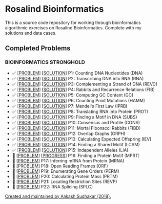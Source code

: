 # Rosalind Bioinformatics

<p>This is a source code repository for working through bioinformatics algorithmic exercises on <a src="http://rosalind.info/">Rosalind Bioinformatics</a>. Complete with my solutions and data cases.</p>

## Completed Problems
<strong><h3>BIOINFORMATICS STRONGHOLD</h3></strong>
- :white_check_mark: \[[PROBLEM](http://rosalind.info/problems/dna/)\] \[[SOLUTION](https://github.com/AakashSudhakar/Rosalind_Bioinformatics/blob/master/Bioinformatics_Stronghold/programs/P1_DNA.py)\] P1: Counting DNA Nucleotides (DNA)
- :white_check_mark: \[[PROBLEM](http://rosalind.info/problems/rna/)\] \[[SOLUTION](https://github.com/AakashSudhakar/Rosalind_Bioinformatics/blob/master/Bioinformatics_Stronghold/programs/P2_RNA.py)\] P2: Transcribing DNA into RNA (RNA)
- :white_check_mark: \[[PROBLEM](http://rosalind.info/problems/revc/)\] \[[SOLUTION](https://github.com/AakashSudhakar/Rosalind_Bioinformatics/blob/master/Bioinformatics_Stronghold/programs/P3_REVC.py)\] P3: Complementing a Strand of DNA (REVC)
- :white_check_mark: \[[PROBLEM](http://rosalind.info/problems/fib/)\] \[[SOLUTION](https://github.com/AakashSudhakar/Rosalind_Bioinformatics/blob/master/Bioinformatics_Stronghold/programs/P4_FIB.py)\] P4: Rabbits and Recurrence Relations (FIB)
- :white_check_mark: \[[PROBLEM](http://rosalind.info/problems/gc/)\] \[[SOLUTION](https://github.com/AakashSudhakar/Rosalind_Bioinformatics/blob/master/Bioinformatics_Stronghold/programs/P5_GC.py)\] P5: Computing GC Content (GC)
- :white_check_mark: \[[PROBLEM](http://rosalind.info/problems/hamm/)\] \[[SOLUTION](https://github.com/AakashSudhakar/Rosalind_Bioinformatics/blob/master/Bioinformatics_Stronghold/programs/P6_HAMM.py)\] P6: Counting Point Mutations (HAMM)
- :white_check_mark: \[[PROBLEM](http://rosalind.info/problems/iprb/)\] \[[SOLUTION](https://github.com/AakashSudhakar/Rosalind_Bioinformatics/blob/master/Bioinformatics_Stronghold/programs/P7_IPRB.py)\] P7: Mendel's First Law (IPRB)
- :white_check_mark: \[[PROBLEM](http://rosalind.info/problems/prot/)\] \[[SOLUTION](https://github.com/AakashSudhakar/Rosalind_Bioinformatics/blob/master/Bioinformatics_Stronghold/programs/P8_PROT.py)\] P8: Translating RNA into Protein (PROT)
- :white_check_mark: \[[PROBLEM](http://rosalind.info/problems/subs/)\] \[[SOLUTION](https://github.com/AakashSudhakar/Rosalind_Bioinformatics/blob/master/Bioinformatics_Stronghold/programs/P9_SUBS.py)\] P9: Finding a Motif in DNA (SUBS)
- :white_check_mark: \[[PROBLEM](http://rosalind.info/problems/cons/)\] \[[SOLUTION](https://github.com/AakashSudhakar/Rosalind_Bioinformatics/blob/master/Bioinformatics_Stronghold/programs/P10_CONS.py)\] P10: Consensus and Profile (CONS)
- :white_check_mark: \[[PROBLEM](http://rosalind.info/problems/fibd/)\] \[[SOLUTION](https://github.com/AakashSudhakar/Rosalind_Bioinformatics/blob/master/Bioinformatics_Stronghold/programs/P11_FIBD.py)\] P11: Mortal Fibonacci Rabbits (FIBD)
- :white_check_mark: \[[PROBLEM](http://rosalind.info/problems/grph/)\] \[[SOLUTION](https://github.com/AakashSudhakar/Rosalind_Bioinformatics/blob/master/Bioinformatics_Stronghold/programs/P12_GRPH.py)\] P12: Overlap Graphs (GRPH)
- :white_check_mark: \[[PROBLEM](http://rosalind.info/problems/iev/)\] \[[SOLUTION](https://github.com/AakashSudhakar/Rosalind_Bioinformatics/blob/master/Bioinformatics_Stronghold/programs/P13_IEV.py)\] P13: Calculating Expected Offspring (IEV)
- :white_check_mark: \[[PROBLEM](http://rosalind.info/problems/lcsm/)\] \[[SOLUTION](https://github.com/AakashSudhakar/Rosalind_Bioinformatics/blob/master/Bioinformatics_Stronghold/programs/P14_LCSM.py)\] P14: Finding a Shared Motif (LCSM)
- :white_check_mark: \[[PROBLEM](http://rosalind.info/problems/lia/)\] \[[SOLUTION](https://github.com/AakashSudhakar/Rosalind_Bioinformatics/blob/master/Bioinformatics_Stronghold/programs/P15_LIA.py)\] P15: Independent Alleles (LIA)
- :large_orange_diamond: \[[PROBLEM](http://rosalind.info/problems/mprt/)\] \[[PROGRESS](https://github.com/AakashSudhakar/Rosalind_Bioinformatics/blob/master/Bioinformatics_Stronghold/programs/P16_MPRT.py)\] P16: Finding a Protein Motif (MPRT)
- :radio_button: \[[PROBLEM](http://rosalind.info/problems/mrna/)\] P17: Inferring mRNA from Protein (MRNA)
- :radio_button: \[[PROBLEM](http://rosalind.info/problems/orf/)\] P18: Open Reading Frames (ORF)
- :radio_button: \[[PROBLEM](http://rosalind.info/problems/perm/)\] P19: Enumerating Gene Orders (PERM)
- :radio_button: \[[PROBLEM](http://rosalind.info/problems/prtm/)\] P20: Calculating Protein Mass (PRTM)
- :radio_button: \[[PROBLEM](http://rosalind.info/problems/revp/)\] P21: Locating Restriction Sites (REVP)
- :radio_button: \[[PROBLEM](http://rosalind.info/problems/splc/)\] P22: RNA Splicing (SPLC)

<p><u>Created and maintained by Aakash Sudhakar (2018).</u></p>